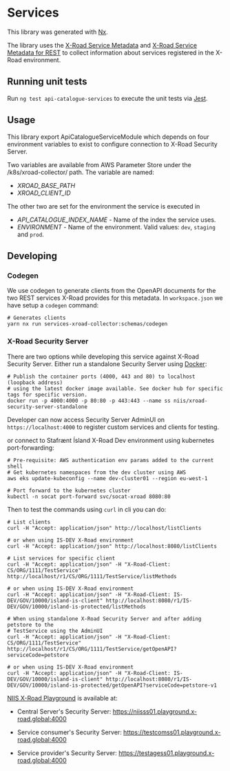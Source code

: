 # Services

This library was generated with [Nx](https://nx.dev).

The library uses the [X-Road Service Metadata] and
[X-Road Service Metadata for REST] to collect information
about services registered in the X-Road environment.

## Running unit tests

Run `ng test api-catalogue-services` to execute the unit tests via [Jest](https://jestjs.io).

## Usage

This library export ApiCatalogueServiceModule which depends on four
environment variables to exist to configure connection to X-Road Security Server.

Two variables are available from AWS Parameter Store under the /k8s/xroad-collector/ path.
The variable are named:

- *XROAD_BASE_PATH*
- *XROAD_CLIENT_ID*

The other two are set for the environment the service is executed in

- _API_CATALOGUE_INDEX_NAME_ - Name of the index the service uses.
- _ENVIRONMENT_ - Name of the environment. Valid values: `dev`, `staging` and `prod`.

## Developing

### Codegen

We use codegen to generate clients from the OpenAPI documents for the
two REST services X-Road provides for this metadata. In `workspace.json`
we have setup a `codegen` command:

```
# Generates clients
yarn nx run services-xroad-collector:schemas/codegen
```

### X-Road Security Server

There are two options while developing this service against
X-Road Security Server. Either run a standalone Security Server using
[Docker](https://hub.docker.com/r/niis/xroad-security-server-standalone):

```
# Publish the container ports (4000, 443 and 80) to localhost (loopback address)
# using the latest docker image available. See docker hub for specific tags for specific version.
docker run -p 4000:4000 -p 80:80 -p 443:443 --name ss niis/xroad-security-server-standalone
```

Developer can now access Security Server AdminUI on `https://localhost:4000`
to register custom services and clients for testing.

or connect to Stafrænt Ísland X-Road Dev environment using kubernetes
port-forwarding:

```
# Pre-requisite: AWS authentication env params added to the current shell
# Get kubernetes namespaces from the dev cluster using AWS
aws eks update-kubeconfig --name dev-cluster01 --region eu-west-1

# Port forward to the kubernetes cluster
kubectl -n socat port-forward svc/socat-xroad 8080:80
```

Then to test the commands using `curl` in cli you can do:

```
# List clients
curl -H "Accept: application/json" http://localhost/listClients

# or when using IS-DEV X-Road environment
curl -H "Accept: application/json" http://localhost:8080/listClients
```

```
# List services for specific client
curl -H "Accept: application/json" -H "X-Road-Client: CS/ORG/1111/TestService" http://localhost/r1/CS/ORG/1111/TestService/listMethods

# or when using IS-DEV X-Road environment
curl -H "Accept: application/json" -H "X-Road-Client: IS-DEV/GOV/10000/island-is-client" http://localhost:8080/r1/IS-DEV/GOV/10000/island-is-protected/listMethods
```

```
# When using standalone X-Road Security Server and after adding petstore to the
# TestService using the AdminUI
curl -H "Accept: application/json" -H "X-Road-Client: CS/ORG/1111/TestService" http://localhost/r1/CS/ORG/1111/TestService/getOpenAPI?serviceCode=petstore

# or when using IS-DEV X-Road environment
curl -H "Accept: application/json" -H "X-Road-Client: IS-DEV/GOV/10000/island-is-client" http://localhost:8080/r1/IS-DEV/GOV/10000/island-is-protected/getOpenAPI?serviceCode=petstore-v1
```

[NIIS X-Road Playground] is available at:

- Central Server's Security Server:
  https://niisss01.playground.x-road.global:4000

- Service consumer's Security Server:
  https://testcomss01.playground.x-road.global:4000

- Service provider's Security Server:
  https://testagess01.playground.x-road.global:4000

[x-road service metadata]: https://github.com/nordic-institute/X-Road/blob/develop/doc/Protocols/pr-meta_x-road_service_metadata_protocol.md#openapi-definition
[x-road service metadata for rest]: https://github.com/nordic-institute/X-Road/blob/develop/doc/Protocols/pr-mrest_x-road_service_metadata_protocol_for_rest.md#annex-a-service-descriptions-for-rest-metadata-services
[niis x-road playground]: https://x-road.global/xroad-playground
